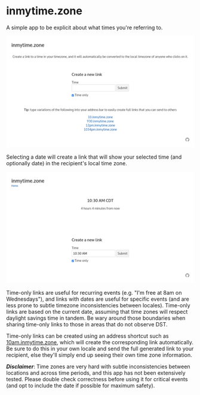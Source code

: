 # inmytime.zone

A simple app to be explicit about what times you're referring to.

![App landing page](home.png)

Selecting a date will create a link that will show your selected time (and
optionally date) in the recipient's local time zone.

![App date view](date.png)

Time-only links are useful for recurring events (e.g. "I'm free at 8am on Wednesdays"),
and links with dates are useful for specific events (and are less prone to
subtle timezone inconsistencies between locales). Time-only links are based on
the current date, assuming that time zones will respect daylight savings time
in tandem. Be wary around those boundaries when sharing time-only links to
those in areas that do not observe DST.

Time-only links can be created using an address shortcut such as
[10am.inmytime.zone](https://10am.inmytime.zone), which will create the
corresponding link automatically. Be sure to do this in your own locale and
send the full generated link to your recipient, else they'll simply end up
seeing their own time zone information.

**_Disclaimer_**: Time zones are very hard with subtle inconsistencies between locations and
across time periods, and this app has not been extensively tested.
Please double check correctness before using it for critical events (and opt to
include the date if possible for maximum safety).
